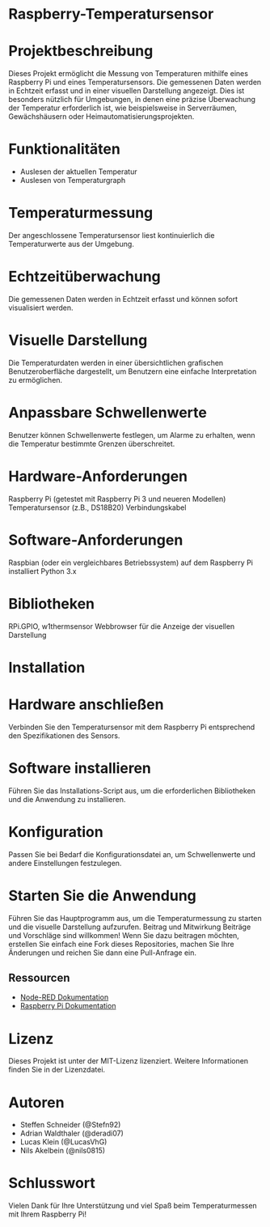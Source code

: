 # Raspberry-Temperatursensor
# Projektbeschreibung
Dieses Projekt ermöglicht die Messung von Temperaturen mithilfe eines Raspberry Pi und eines Temperatursensors. Die gemessenen Daten werden in Echtzeit erfasst und in einer visuellen Darstellung angezeigt. Dies ist besonders nützlich für Umgebungen, in denen eine präzise Überwachung der Temperatur erforderlich ist, wie beispielsweise in Serverräumen, Gewächshäusern oder Heimautomatisierungsprojekten.

# Funktionalitäten
* Auslesen der aktuellen Temperatur
* Auslesen von Temperaturgraph
# Temperaturmessung
Der angeschlossene Temperatursensor liest kontinuierlich die Temperaturwerte aus der Umgebung.
# Echtzeitüberwachung
Die gemessenen Daten werden in Echtzeit erfasst und können sofort visualisiert werden.
# Visuelle Darstellung
Die Temperaturdaten werden in einer übersichtlichen grafischen Benutzeroberfläche dargestellt, um Benutzern eine einfache Interpretation zu ermöglichen.
# Anpassbare Schwellenwerte
Benutzer können Schwellenwerte festlegen, um Alarme zu erhalten, wenn die Temperatur bestimmte Grenzen überschreitet.
# Hardware-Anforderungen
Raspberry Pi (getestet mit Raspberry Pi 3 und neueren Modellen)
Temperatursensor (z.B., DS18B20)
Verbindungskabel
# Software-Anforderungen
Raspbian (oder ein vergleichbares Betriebssystem) auf dem Raspberry Pi installiert
Python 3.x
# Bibliotheken
RPi.GPIO, w1thermsensor
Webbrowser für die Anzeige der visuellen Darstellung
# Installation
# Hardware anschließen
Verbinden Sie den Temperatursensor mit dem Raspberry Pi entsprechend den Spezifikationen des Sensors.
# Software installieren
Führen Sie das Installations-Script aus, um die erforderlichen Bibliotheken und die Anwendung zu installieren.
# Konfiguration
Passen Sie bei Bedarf die Konfigurationsdatei an, um Schwellenwerte und andere Einstellungen festzulegen.
# Starten Sie die Anwendung
Führen Sie das Hauptprogramm aus, um die Temperaturmessung zu starten und die visuelle Darstellung aufzurufen.
Beitrag und Mitwirkung
Beiträge und Vorschläge sind willkommen! Wenn Sie dazu beitragen möchten, erstellen Sie einfach eine Fork dieses Repositories, machen Sie Ihre Änderungen und reichen Sie dann eine Pull-Anfrage ein.

## Ressourcen
* [Node-RED Dokumentation](https://nodered.org/docs/)
* [Raspberry Pi Dokumentation](https://www.raspberrypi.org/documentation/)

# Lizenz
Dieses Projekt ist unter der MIT-Lizenz lizenziert. Weitere Informationen finden Sie in der Lizenzdatei.

# Autoren
* Steffen Schneider (@Stefn92)
* Adrian Waldthaler (@deradi07)
* Lucas Klein (@LucasVhG)
* Nils Akelbein (@nils0815)

# Schlusswort
Vielen Dank für Ihre Unterstützung und viel Spaß beim Temperaturmessen mit Ihrem Raspberry Pi!
